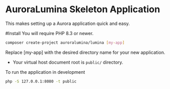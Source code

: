 # AuroraLumina Skeleton Application
This makes setting up a Aurora application quick and easy.

#Install
You will require PHP 8.3 or newer.

```bash
composer create-project auroralumina/lumina [my-app]
```
Replace [my-app] with the desired directory name for your new application.

* Your virtual host document root is `public/` directory.

To run the application in development

```bash
php -S 127.0.0.1:8080 -t public
```